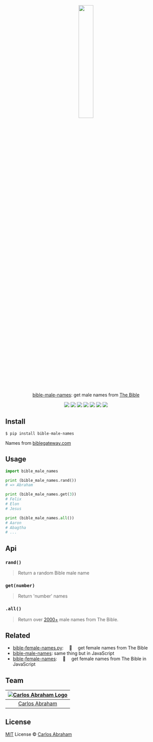 
<p align="center">
	<a href="https://pypi.org/project/bible-male-names"><img src="https://cdn.abranhe.com/projects/bible-male-names/abraham.png" width="30%" height="30%"></a>
	<br>
	<br>
	<br>
	<a href="https://pypi.org/project/bible-male-names">bible-male-names</a>: get male names from <a href="https://www.google.com/search?q=The+Bible">The Bible</a>
</p>

<p align="center">
	<!-- Travis CI -->
	<a href="https://travis-ci.org/abranhe/bible-male-names.py"><img src="https://img.shields.io/travis/abranhe/bible-male-names.py.svg?logo=travis" /></a>
	<!-- LICENSE -->
	<a href="https://github.com/abranhe/bible-male-names.py/blob/master/license"><img src="https://img.shields.io/github/license/abranhe/bible-male-names.py.svg" /></a>
	<!-- pip Version -->
	<a href="https://pypi.org/project/bible-male-names"><img src="https://img.shields.io/pypi/v/bible_male_names.svg"></a>
	<!-- @abranhe -->
	<a href="https://github.com/abranhe"><img src="https://abranhe.com/badge.svg"></a>
	<!-- Cash me -->
	<a href="https://cash.me/$abranhe"><img src="https://cdn.abranhe.com/badges/cash-me.svg"></a>
	<!-- Patreon -->
	<a href="https://www.patreon.com/abranhe"><img src="https://cdn.abranhe.com/badges/patreon.svg" /></a>
	<!-- Paypal -->
	<a href="https://paypal.me/abranhe/10"><img src="https://cdn.abranhe.com/badges/paypal.svg" /></a>
</p>

## Install

```
$ pip install bible-male-names
```

Names from [biblegateway.com](https://www.biblegateway.com/resources/all-men-bible/Alphabetical-Order-All-Men)

## Usage

```py
import bible_male_names

print (bible_male_names.rand())
# => Abraham

print (bible_male_names.get(3))
# Felix
# Elon
# Jesus

print (bible_male_names.all())
# Aaron
# Abagtha
# ...
```

## Api

### `rand()`

> Return a random Bible male name

### `get(number)`

> Return 'number' names

### `.all()`

> Return over [2000+](https://github.com/abranhe/bible-male-names/blob/master/bible-male-names.json) male names from The Bible.


## Related

- [bible-female-names.py](https://github.com/abranhe/bible-female-names.py):  📖  get female names from The Bible
- [bible-male-names](https://github.com/abranhe/bible-male-names): same thing but in JavaScript
- [bible-female-names](https://github.com/abranhe/bible-female-names):  📖  get female names from The Bible in JavaScript

## Team

|[![Carlos Abraham Logo](https://avatars3.githubusercontent.com/u/21347264?s=50)](https://abranhe.com)|
| :-: |
| [Carlos Abraham](https://github.com/abranhe) |


## License

[MIT](https://github.com/abranhe/bible-male-names/blob/master/license) License © [Carlos Abraham](https://github.com/abranhe/)
